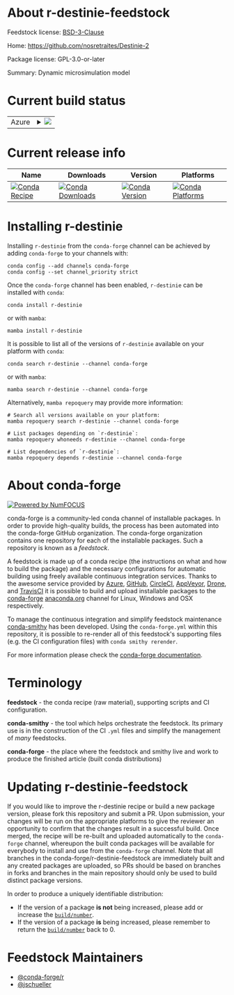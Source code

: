 About r-destinie-feedstock
==========================

Feedstock license: [BSD-3-Clause](https://github.com/conda-forge/r-destinie-feedstock/blob/main/LICENSE.txt)

Home: https://github.com/nosretraites/Destinie-2

Package license: GPL-3.0-or-later

Summary: Dynamic microsimulation model

Current build status
====================


<table>
    
  <tr>
    <td>Azure</td>
    <td>
      <details>
        <summary>
          <a href="https://dev.azure.com/conda-forge/feedstock-builds/_build/latest?definitionId=9550&branchName=main">
            <img src="https://dev.azure.com/conda-forge/feedstock-builds/_apis/build/status/r-destinie-feedstock?branchName=main">
          </a>
        </summary>
        <table>
          <thead><tr><th>Variant</th><th>Status</th></tr></thead>
          <tbody><tr>
              <td>osx_64_r_base4.3</td>
              <td>
                <a href="https://dev.azure.com/conda-forge/feedstock-builds/_build/latest?definitionId=9550&branchName=main">
                  <img src="https://dev.azure.com/conda-forge/feedstock-builds/_apis/build/status/r-destinie-feedstock?branchName=main&jobName=osx&configuration=osx%20osx_64_r_base4.3" alt="variant">
                </a>
              </td>
            </tr><tr>
              <td>osx_64_r_base4.4</td>
              <td>
                <a href="https://dev.azure.com/conda-forge/feedstock-builds/_build/latest?definitionId=9550&branchName=main">
                  <img src="https://dev.azure.com/conda-forge/feedstock-builds/_apis/build/status/r-destinie-feedstock?branchName=main&jobName=osx&configuration=osx%20osx_64_r_base4.4" alt="variant">
                </a>
              </td>
            </tr>
          </tbody>
        </table>
      </details>
    </td>
  </tr>
</table>

Current release info
====================

| Name | Downloads | Version | Platforms |
| --- | --- | --- | --- |
| [![Conda Recipe](https://img.shields.io/badge/recipe-r--destinie-green.svg)](https://anaconda.org/conda-forge/r-destinie) | [![Conda Downloads](https://img.shields.io/conda/dn/conda-forge/r-destinie.svg)](https://anaconda.org/conda-forge/r-destinie) | [![Conda Version](https://img.shields.io/conda/vn/conda-forge/r-destinie.svg)](https://anaconda.org/conda-forge/r-destinie) | [![Conda Platforms](https://img.shields.io/conda/pn/conda-forge/r-destinie.svg)](https://anaconda.org/conda-forge/r-destinie) |

Installing r-destinie
=====================

Installing `r-destinie` from the `conda-forge` channel can be achieved by adding `conda-forge` to your channels with:

```
conda config --add channels conda-forge
conda config --set channel_priority strict
```

Once the `conda-forge` channel has been enabled, `r-destinie` can be installed with `conda`:

```
conda install r-destinie
```

or with `mamba`:

```
mamba install r-destinie
```

It is possible to list all of the versions of `r-destinie` available on your platform with `conda`:

```
conda search r-destinie --channel conda-forge
```

or with `mamba`:

```
mamba search r-destinie --channel conda-forge
```

Alternatively, `mamba repoquery` may provide more information:

```
# Search all versions available on your platform:
mamba repoquery search r-destinie --channel conda-forge

# List packages depending on `r-destinie`:
mamba repoquery whoneeds r-destinie --channel conda-forge

# List dependencies of `r-destinie`:
mamba repoquery depends r-destinie --channel conda-forge
```


About conda-forge
=================

[![Powered by
NumFOCUS](https://img.shields.io/badge/powered%20by-NumFOCUS-orange.svg?style=flat&colorA=E1523D&colorB=007D8A)](https://numfocus.org)

conda-forge is a community-led conda channel of installable packages.
In order to provide high-quality builds, the process has been automated into the
conda-forge GitHub organization. The conda-forge organization contains one repository
for each of the installable packages. Such a repository is known as a *feedstock*.

A feedstock is made up of a conda recipe (the instructions on what and how to build
the package) and the necessary configurations for automatic building using freely
available continuous integration services. Thanks to the awesome service provided by
[Azure](https://azure.microsoft.com/en-us/services/devops/), [GitHub](https://github.com/),
[CircleCI](https://circleci.com/), [AppVeyor](https://www.appveyor.com/),
[Drone](https://cloud.drone.io/welcome), and [TravisCI](https://travis-ci.com/)
it is possible to build and upload installable packages to the
[conda-forge](https://anaconda.org/conda-forge) [anaconda.org](https://anaconda.org/)
channel for Linux, Windows and OSX respectively.

To manage the continuous integration and simplify feedstock maintenance
[conda-smithy](https://github.com/conda-forge/conda-smithy) has been developed.
Using the ``conda-forge.yml`` within this repository, it is possible to re-render all of
this feedstock's supporting files (e.g. the CI configuration files) with ``conda smithy rerender``.

For more information please check the [conda-forge documentation](https://conda-forge.org/docs/).

Terminology
===========

**feedstock** - the conda recipe (raw material), supporting scripts and CI configuration.

**conda-smithy** - the tool which helps orchestrate the feedstock.
                   Its primary use is in the construction of the CI ``.yml`` files
                   and simplify the management of *many* feedstocks.

**conda-forge** - the place where the feedstock and smithy live and work to
                  produce the finished article (built conda distributions)


Updating r-destinie-feedstock
=============================

If you would like to improve the r-destinie recipe or build a new
package version, please fork this repository and submit a PR. Upon submission,
your changes will be run on the appropriate platforms to give the reviewer an
opportunity to confirm that the changes result in a successful build. Once
merged, the recipe will be re-built and uploaded automatically to the
`conda-forge` channel, whereupon the built conda packages will be available for
everybody to install and use from the `conda-forge` channel.
Note that all branches in the conda-forge/r-destinie-feedstock are
immediately built and any created packages are uploaded, so PRs should be based
on branches in forks and branches in the main repository should only be used to
build distinct package versions.

In order to produce a uniquely identifiable distribution:
 * If the version of a package **is not** being increased, please add or increase
   the [``build/number``](https://docs.conda.io/projects/conda-build/en/latest/resources/define-metadata.html#build-number-and-string).
 * If the version of a package **is** being increased, please remember to return
   the [``build/number``](https://docs.conda.io/projects/conda-build/en/latest/resources/define-metadata.html#build-number-and-string)
   back to 0.

Feedstock Maintainers
=====================

* [@conda-forge/r](https://github.com/orgs/conda-forge/teams/r/)
* [@jschueller](https://github.com/jschueller/)


